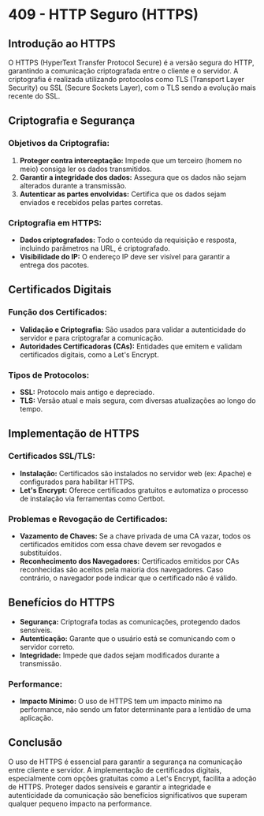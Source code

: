 # 409 - HTTP Seguro (HTTPS)

## Introdução ao HTTPS

O HTTPS (HyperText Transfer Protocol Secure) é a versão segura do HTTP, garantindo a comunicação criptografada entre o cliente e o servidor. A criptografia é realizada utilizando protocolos como TLS (Transport Layer Security) ou SSL (Secure Sockets Layer), com o TLS sendo a evolução mais recente do SSL.

## Criptografia e Segurança

### Objetivos da Criptografia:
1. **Proteger contra interceptação:** Impede que um terceiro (homem no meio) consiga ler os dados transmitidos.
2. **Garantir a integridade dos dados:** Assegura que os dados não sejam alterados durante a transmissão.
3. **Autenticar as partes envolvidas:** Certifica que os dados sejam enviados e recebidos pelas partes corretas.

### Criptografia em HTTPS:
- **Dados criptografados:** Todo o conteúdo da requisição e resposta, incluindo parâmetros na URL, é criptografado.
- **Visibilidade do IP:** O endereço IP deve ser visível para garantir a entrega dos pacotes.

## Certificados Digitais

### Função dos Certificados:
- **Validação e Criptografia:** São usados para validar a autenticidade do servidor e para criptografar a comunicação.
- **Autoridades Certificadoras (CAs):** Entidades que emitem e validam certificados digitais, como a Let's Encrypt.

### Tipos de Protocolos:
- **SSL:** Protocolo mais antigo e depreciado.
- **TLS:** Versão atual e mais segura, com diversas atualizações ao longo do tempo.

## Implementação de HTTPS

### Certificados SSL/TLS:
- **Instalação:** Certificados são instalados no servidor web (ex: Apache) e configurados para habilitar HTTPS.
- **Let's Encrypt:** Oferece certificados gratuitos e automatiza o processo de instalação via ferramentas como Certbot.

### Problemas e Revogação de Certificados:
- **Vazamento de Chaves:** Se a chave privada de uma CA vazar, todos os certificados emitidos com essa chave devem ser revogados e substituídos.
- **Reconhecimento dos Navegadores:** Certificados emitidos por CAs reconhecidas são aceitos pela maioria dos navegadores. Caso contrário, o navegador pode indicar que o certificado não é válido.

## Benefícios do HTTPS

- **Segurança:** Criptografa todas as comunicações, protegendo dados sensíveis.
- **Autenticação:** Garante que o usuário está se comunicando com o servidor correto.
- **Integridade:** Impede que dados sejam modificados durante a transmissão.

### Performance:
- **Impacto Mínimo:** O uso de HTTPS tem um impacto mínimo na performance, não sendo um fator determinante para a lentidão de uma aplicação.

## Conclusão

O uso de HTTPS é essencial para garantir a segurança na comunicação entre cliente e servidor. A implementação de certificados digitais, especialmente com opções gratuitas como a Let's Encrypt, facilita a adoção de HTTPS. Proteger dados sensíveis e garantir a integridade e autenticidade da comunicação são benefícios significativos que superam qualquer pequeno impacto na performance.

